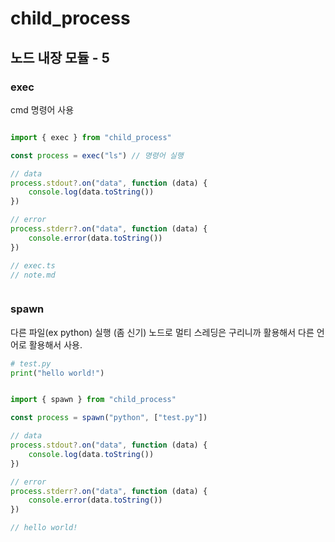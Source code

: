 # child_process

## 노드 내장 모듈 - 5

### exec

cmd 명령어 사용

``` typescript

import { exec } from "child_process"

const process = exec("ls") // 명령어 실행

// data
process.stdout?.on("data", function (data) {
    console.log(data.toString())
})

// error
process.stderr?.on("data", function (data) {
    console.error(data.toString())
})

// exec.ts
// note.md



```

### spawn

다른 파일(ex python) 실행 (좀 신기)
노드로 멀티 스레딩은 구리니까 활용해서 다른 언어로 활용해서 사용.

``` python
# test.py
print("hello world!")

```

``` typescript

import { spawn } from "child_process"

const process = spawn("python", ["test.py"])

// data
process.stdout?.on("data", function (data) {
    console.log(data.toString())
})

// error
process.stderr?.on("data", function (data) {
    console.error(data.toString())
})

// hello world!


```
